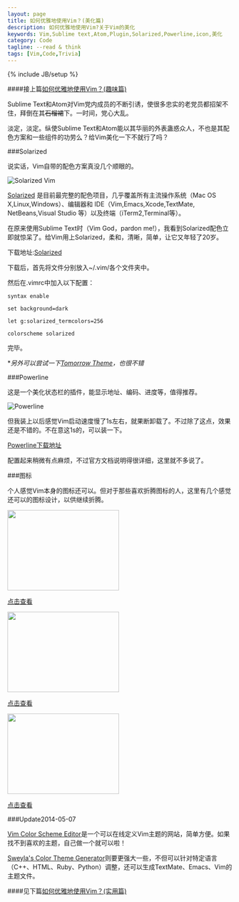 ```yaml
---
layout: page
title: 如何优雅地使用Vim？(美化篇)
description: 如何优雅地使用Vim?关于Vim的美化
keywords: Vim,Sublime text,Atom,Plugin,Solarized,Powerline,icon,美化
category: Code
tagline: --read & think
tags: [Vim,Code,Trivia]
---
```

{% include JB/setup %}

####接上篇[如何优雅地使用Vim？(趣味篇)](http://jackiekuo.com/code/2014/05/02/use-vim-the-fun-way/)

Sublime Text和Atom对Vim党内成员的不断引诱，使很多忠实的老党员都招架不住，拜倒在其<del>石榴裙</del>下。一时间，党心大乱。

淡定，淡定。纵使Sublime Text和Atom能以其华丽的外表蛊惑众人，不也是其配色方案和一些组件的功劳么？给Vim美化一下不就行了吗？

###Solarized

说实话，Vim自带的配色方案真没几个顺眼的。

![Solarized Vim](http://pic.yupoo.com/jok3r/DJI2Vg82/medish.jpg)

[Solarized](http://ethanschoonover.com/solarized) 是目前最完整的配色项目，几乎覆盖所有主流操作系统（Mac OS X,Linux,Windows）、编辑器和 IDE（Vim,Emacs,Xcode,TextMate, NetBeans,Visual Studio 等）以及终端（iTerm2,Terminal等）。

在原来使用Sublime Text时（Vim God，pardon me!），我看到Solarized配色立即就惊呆了。给Vim用上Solarized，柔和，清晰，简单，让它又年轻了20岁。

下载地址:[Solarized](https://github.com/altercation/vim-colors-solarized)

下载后，首先将文件分别放入~/.vim/各个文件夹中。

然后在.vimrc中加入以下配置：

`syntax enable`

`set background=dark`

`let g:solarized_termcolors=256`

`colorscheme solarized`

完毕。

**另外可以尝试一下[Tomorrow Theme](https://github.com/chriskempson/vim-tomorrow-theme)，也很不错*

###Powerline

这是一个美化状态栏的插件，能显示地址、编码、进度等，值得推荐。

![Powerline](http://pic.yupoo.com/jok3r/DJIaCBFt/medish.jpg)

但我装上以后感觉Vim启动速度慢了1s左右，就果断卸载了。不过除了这点，效果还是不错的。不在意这1s的，可以装一下。

[Powerline下载地址](https://github.com/Lokaltog/vim-powerline)

配置起来稍微有点麻烦，不过官方文档说明得很详细，这里就不多说了。

###图标

个人感觉Vim本身的图标还可以。但对于那些喜欢折腾图标的人，这里有几个感觉还可以的图标设计，以供继续折腾。

<img src="https://d13yacurqjgara.cloudfront.net/users/2008/screenshots/1435854/vim-icon-dribbble_1x.png" style="width:250px; height:180px;">

[点击查看](https://dribbble.com/shots/1435854-Vim-Replacement-Icon?list=searches&tag=vim&offset=8)

<img src="https://d13yacurqjgara.cloudfront.net/users/2086/screenshots/121306/shot_1298917103.png" style="width:250px; height:180px;">

[点击查看](https://dribbble.com/shots/121306-MacVim-Replacement-Icon?list=searches&tag=vim&offset=3)


<img src="https://d13yacurqjgara.cloudfront.net/users/54729/screenshots/528514/macvim.png" style="width:250px; height:180px;">

[点击查看](https://dribbble.com/shots/528514-Vim-replacement-icon?list=searches&tag=vim&offset=16)

###Update2014-05-07

[Vim Color Scheme Editor](http://lilydjwg.vim-cn.com/articles/vim-color-modified.html)是一个可以在线定义Vim主题的网站，简单方便。如果找不到喜欢的主题，自己做一个就可以啦！

[Sweyla's Color Theme Generator](http://sweyla.com/themes/)则要更强大一些，不但可以针对特定语言（C++、HTML、Ruby、Python）调整，还可以生成TextMate、Emacs、Vim的主题文件。

####见下篇[如何优雅地使用Vim？(实用篇)](http://jackiekuo.com/code/2014/05/07/use-vim-the-pragmatic-way/)
